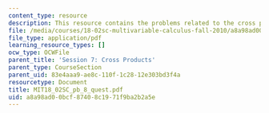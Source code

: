 ```yaml
---
content_type: resource
description: This resource contains the problems related to the cross product.
file: /media/courses/18-02sc-multivariable-calculus-fall-2010/a8a98ad00bcf87408c1971f9ba2b2a5e_MIT18_02SC_pb_8_quest.pdf
file_type: application/pdf
learning_resource_types: []
ocw_type: OCWFile
parent_title: 'Session 7: Cross Products'
parent_type: CourseSection
parent_uid: 83e4aaa9-ae8c-110f-1c28-12e303bd3f4a
resourcetype: Document
title: MIT18_02SC_pb_8_quest.pdf
uid: a8a98ad0-0bcf-8740-8c19-71f9ba2b2a5e
---
```

